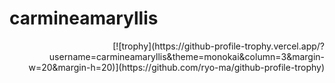 # carmineamaryllis

<div style="text-align: right"> 
	[![trophy](https://github-profile-trophy.vercel.app/?username=carmineamaryllis&theme=monokai&column=3&margin-w=20&margin-h=20)](https://github.com/ryo-ma/github-profile-trophy)
</div>





